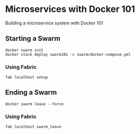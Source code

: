 # Microservices with Docker 101

Building a microservice system with Docker 101

## Starting a Swarm

```
docker swarm init
docker stack deploy swarm101 -c swarm/docker-compose.yml
```

### Using Fabric

`fab localhost setup`

## Ending a Swarm

```
docker swarm leave --force
```

### Using Fabric

`fab localhost swarm_leave`
